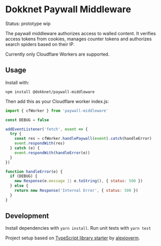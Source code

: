 # Dokknet Paywall Middleware

Status: prototype wip

The paywall middleware authorizes access to walled content. It verifies access tokens from
cookies, manages counter tokens and authorizes search spiders based on their IP.

Currently only Cloudflare Workers are supported.

## Usage

Install with:

`npm install @dokknet/paywall-middleware`

Then add this as your Cloudflare worker index.js:

```javascript
import { cfWorker } from 'paywall-middleware'

const DEBUG = false

addEventListener('fetch', event => {
  try {
    const res = cfWorker.handlePaywall(event).catch(handleError)
    event.respondWith(res)
  } catch (e) {
    event.respondWith(handleError(e))
  }
})

function handleError(e) {
  if (DEBUG) {
    new Response(e.message || e.toString(), { status: 500 })
  } else {
    return new Response('Internal Error', { status: 500 })
  }
}
```

## Development

Install dependencies with `yarn install`.
Run unit tests with `yarn test`

Project setup based on [TypeScript library starter](https://github.com/alexjoverm/typescript-library-starter) by [alexjoverm](https://github.com/alexjoverm).
